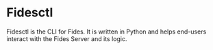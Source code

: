 # Fidesctl

Fidesctl is the CLI for Fides. It is written in Python and helps end-users interact with the Fides Server and its logic.
